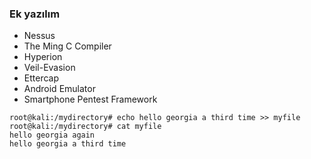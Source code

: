 ### Ek yazılım

* Nessus
* The Ming C Compiler
* Hyperion
* Veil-Evasion
* Ettercap
* Android Emulator
* Smartphone Pentest Framework

```ShellSession
root@kali:/mydirectory# echo hello georgia a third time >> myfile root@kali:/mydirectory# cat myfile
hello georgia again
hello georgia a third time
```